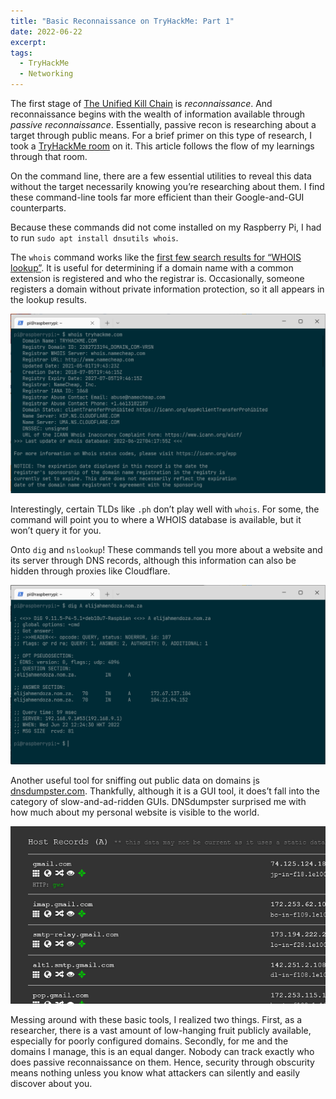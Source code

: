 ```yaml
---
title: "Basic Reconnaissance on TryHackMe: Part 1"
date: 2022-06-22
excerpt: 
tags:
  - TryHackMe
  - Networking
---
```


The first stage of [The Unified Kill Chain](https://www.unifiedkillchain.com/) is *reconnaissance*. And reconnaissance begins with the wealth of information available through *passive reconnaissance*. Essentially, passive recon is researching about a target through public means. For a brief primer on this type of research, I took a [TryHackMe room](https://tryhackme.com/jr/passiverecon) on it. This article follows the flow of my learnings through that room.

On the command line, there are a few essential utilities to reveal this data without the target necessarily knowing you’re researching about them. I find these command-line tools far more efficient than their Google-and-GUI counterparts.

Because these commands did not come installed on my Raspberry Pi, I had to run `sudo apt install dnsutils whois`.

The `whois` command works like the [first few search results for “WHOIS lookup”](https://duckduckgo.com/?t=ffab&q=whois+lookup&ia=web). It is useful for determining if a domain name with a common extension is registered and who the registrar is. Occasionally, someone registers a domain without private information protection, so it all appears in the lookup results. 

![The `whois` output for [tryhackme.com](http://tryhackme.com) has a lot of personal information “redacted for privacy.”](./1462eca7bac16bb08233cebabd78c27adc249c05.png)

Interestingly, certain TLDs like `.ph` don’t play well with `whois`. For some, the command will point you to where a WHOIS database is available, but it won’t query it for you.

Onto `dig` and `nslookup`! These commands tell you more about a website and its server through DNS records, although this information can also be hidden through proxies like Cloudflare. 

![](./1b34c78345eb0183bfb02ee849268b9d8765951b.png)

Another useful tool for sniffing out public data on domains [i](http://shodan.io)s [dnsdumpster.com](http://dnsdumpster.com). Thankfully, although it is a GUI tool, it does’t fall into the category of slow-and-ad-ridden GUIs. DNSdumpster surprised me with how much about my personal website is visible to the world.

![A section of the DNSdumpster lookup results for [gmail.com](http://gmail.com)](./f39c3c18056aa132205b361d5f4512361f2037e7.png)

Messing around with these basic tools, I realized two things. First, as a researcher, there is a vast amount of low-hanging fruit publicly available, especially for poorly configured domains. Secondly, for me and the domains I manage, this is an equal danger. Nobody can track exactly who does passive reconnaissance on them. Hence, security through obscurity means nothing unless you know what attackers can silently and easily discover about you.





